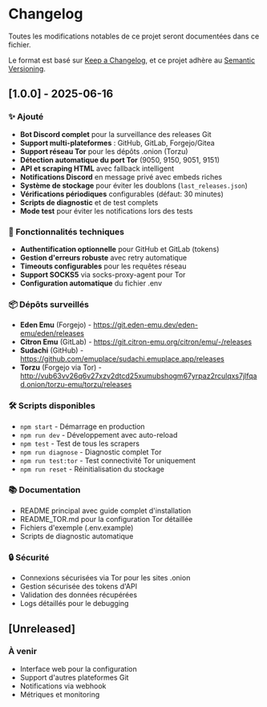 # Changelog

Toutes les modifications notables de ce projet seront documentées dans ce fichier.

Le format est basé sur [Keep a Changelog](https://keepachangelog.com/en/1.0.0/),
et ce projet adhère au [Semantic Versioning](https://semver.org/spec/v2.0.0.html).

## [1.0.0] - 2025-06-16

### ✨ Ajouté
- **Bot Discord complet** pour la surveillance des releases Git
- **Support multi-plateformes** : GitHub, GitLab, Forgejo/Gitea
- **Support réseau Tor** pour les dépôts .onion (Torzu)
- **Détection automatique du port Tor** (9050, 9150, 9051, 9151)
- **API et scraping HTML** avec fallback intelligent
- **Notifications Discord** en message privé avec embeds riches
- **Système de stockage** pour éviter les doublons (`last_releases.json`)
- **Vérifications périodiques** configurables (défaut: 30 minutes)
- **Scripts de diagnostic** et de test complets
- **Mode test** pour éviter les notifications lors des tests

### 🔧 Fonctionnalités techniques
- **Authentification optionnelle** pour GitHub et GitLab (tokens)
- **Gestion d'erreurs robuste** avec retry automatique
- **Timeouts configurables** pour les requêtes réseau
- **Support SOCKS5** via socks-proxy-agent pour Tor
- **Configuration automatique** du fichier .env

### 📦 Dépôts surveillés
- **Eden Emu** (Forgejo) - https://git.eden-emu.dev/eden-emu/eden/releases
- **Citron Emu** (GitLab) - https://git.citron-emu.org/citron/emu/-/releases  
- **Sudachi** (GitHub) - https://github.com/emuplace/sudachi.emuplace.app/releases
- **Torzu** (Forgejo via Tor) - http://vub63vv26q6v27xzv2dtcd25xumubshogm67yrpaz2rculqxs7jlfqad.onion/torzu-emu/torzu/releases

### 🛠️ Scripts disponibles
- `npm start` - Démarrage en production
- `npm run dev` - Développement avec auto-reload
- `npm test` - Test de tous les scrapers
- `npm run diagnose` - Diagnostic complet Tor
- `npm run test:tor` - Test connectivité Tor uniquement
- `npm run reset` - Réinitialisation du stockage

### 📚 Documentation
- README principal avec guide complet d'installation
- README_TOR.md pour la configuration Tor détaillée
- Fichiers d'exemple (.env.example)
- Scripts de diagnostic automatique

### 🔒 Sécurité
- Connexions sécurisées via Tor pour les sites .onion
- Gestion sécurisée des tokens d'API
- Validation des données récupérées
- Logs détaillés pour le debugging

## [Unreleased]
### À venir
- Interface web pour la configuration
- Support d'autres plateformes Git
- Notifications via webhook
- Métriques et monitoring
